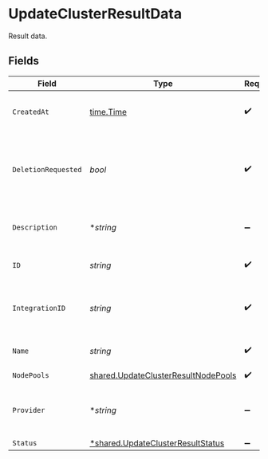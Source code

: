 # UpdateClusterResultData

Result data.


## Fields

| Field                                                                                      | Type                                                                                       | Required                                                                                   | Description                                                                                | Example                                                                                    |
| ------------------------------------------------------------------------------------------ | ------------------------------------------------------------------------------------------ | ------------------------------------------------------------------------------------------ | ------------------------------------------------------------------------------------------ | ------------------------------------------------------------------------------------------ |
| `CreatedAt`                                                                                | [time.Time](https://pkg.go.dev/time#Time)                                                  | :heavy_check_mark:                                                                         | The time the cluster was created.                                                          | 2021-01-20T11:19:53.175Z                                                                   |
| `DeletionRequested`                                                                        | *bool*                                                                                     | :heavy_check_mark:                                                                         | Indicates if provider resource deletion has been requested by the user.                    | false                                                                                      |
| `Description`                                                                              | **string*                                                                                  | :heavy_minus_sign:                                                                         | A short description of the cluster.                                                        | The cluster description                                                                    |
| `ID`                                                                                       | *string*                                                                                   | :heavy_check_mark:                                                                         | Identifier for the cluster.                                                                | gcp-cluster-1                                                                              |
| `IntegrationID`                                                                            | *string*                                                                                   | :heavy_check_mark:                                                                         | ID of the provider integration used by this cluster.                                       | gcp-integration                                                                            |
| `Name`                                                                                     | *string*                                                                                   | :heavy_check_mark:                                                                         | The name of the cluster.                                                                   | GCP Cluster 1                                                                              |
| `NodePools`                                                                                | [shared.UpdateClusterResultNodePools](../../models/shared/updateclusterresultnodepools.md) | :heavy_check_mark:                                                                         | N/A                                                                                        |                                                                                            |
| `Provider`                                                                                 | **string*                                                                                  | :heavy_minus_sign:                                                                         | The cloud provider to which this cluster belongs to.                                       | gcp                                                                                        |
| `Status`                                                                                   | [*shared.UpdateClusterResultStatus](../../models/shared/updateclusterresultstatus.md)      | :heavy_minus_sign:                                                                         | N/A                                                                                        |                                                                                            |